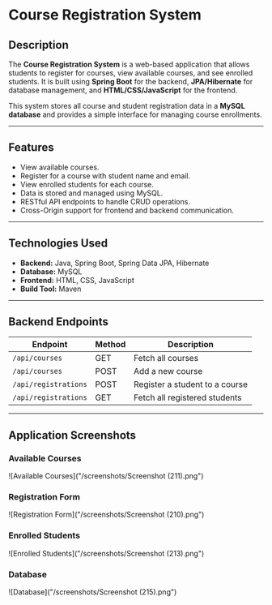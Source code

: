 # Course Registration System

## Description
The **Course Registration System** is a web-based application that allows students to register for courses, view available courses, and see enrolled students. It is built using **Spring Boot** for the backend, **JPA/Hibernate** for database management, and **HTML/CSS/JavaScript** for the frontend.  

This system stores all course and student registration data in a **MySQL database** and provides a simple interface for managing course enrollments.

---

## Features
- View available courses.
- Register for a course with student name and email.
- View enrolled students for each course.
- Data is stored and managed using MySQL.
- RESTful API endpoints to handle CRUD operations.
- Cross-Origin support for frontend and backend communication.

---

## Technologies Used
- **Backend:** Java, Spring Boot, Spring Data JPA, Hibernate
- **Database:** MySQL
- **Frontend:** HTML, CSS, JavaScript
- **Build Tool:** Maven

---

## Backend Endpoints
| Endpoint | Method | Description |
|----------|--------|-------------|
| `/api/courses` | GET | Fetch all courses |
| `/api/courses` | POST | Add a new course |
| `/api/registrations` | POST | Register a student to a course |
| `/api/registrations` | GET | Fetch all registered students |

---

## Application Screenshots

### Available Courses
![Available Courses]("/screenshots/Screenshot (211).png")

### Registration Form
![Registration Form]("/screenshots/Screenshot (210).png")

### Enrolled Students
![Enrolled Students]("/screenshots/Screenshot (213).png")

### Database

![Database]("/screenshots/Screenshot (215).png")
